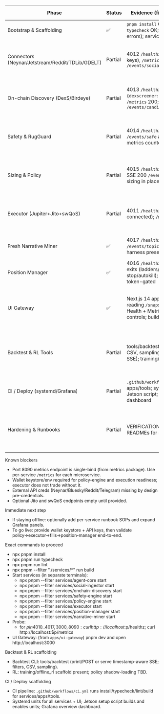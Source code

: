 | Phase | Status | Evidence (files/endpoints/logs) | Gaps / Next actions |
| --- | --- | --- | --- |
| Bootstrap & Scaffolding | ✅ | `pnpm install` OK; `pnpm run typecheck` OK; `pnpm run lint` OK (no errors); services build OK | None |
| Connectors (Neynar/Jetstream/Reddit/TDLib/GDELT) | Partial | 4012 `/healthz` degraded (missing keys), `/metrics` 200; SSE 200 on `/events/social` | Provide API creds; validate reconnection + rate-limit handling |
| On-chain Discovery (DexS/Birdeye) | Partial | 4013 `/healthz` `{dexscreener:false,birdeye:false}`; `/metrics` 200; SSE 200 `/events/candidates` | Add provider keys; verify TTL caches + token bucket behavior |
| Safety & RugGuard | Partial | 4014 `/healthz` OK; SSE 200 `/events/safe` and `/events/blocked`; metrics counters wired | Exercise with live candidates; tune RugGuard / gates |
| Sizing & Policy | Partial | 4015 `/healthz` awaiting_credentials; SSE 200 `/events/plans`; bandit + sizing in place | Provide keystore; then exercise plan stream end-to-end |
| Executor (Jupiter+Jito+swQoS) | Partial | 4011 `/healthz` OK (RPC connected); `/metrics` 200 | Add wallet + Jito/Jupiter config; validate retries / tip logic |
| Fresh Narrative Miner | ✅ | 4017 `/healthz` OK; SSE 200 `/events/topics`; deterministic harness present (`src/harness.ts`) | Observe with live feeds when available |
| Position Manager | ✅ | 4016 `/healthz` OK; `/metrics` 200; exits (ladders/trail/hard stop/autokill); `/control/flatten` token-gated | Will execute exits once executor is live |
| UI Gateway | ✅ | Next.js 14 app (apps/ui-gateway) reading `/snapshot` + `/events/agent`; Health + Metrics panels; token controls; build OK | Slot-Landing switches to live once Jito telemetry available |
| Backtest & RL Tools | Partial | tools/backtest replay CLI (filters, CSV, sampling, timestamp-aware SSE); training/offline_rl scaffold | Add RL training script + ONNX loader (shadow) in policy-engine |
| CI / Deploy (systemd/Grafana) | Partial | `.github/workflows/ci.yml` builds apps/tools; systemd units (incl. UI); Jetson script; Grafana overview dashboard | Add tests to CI; expand dashboards; add per-env deploy notes |
| Hardening & Runbooks | Partial | VERIFICATION.md present; infra READMEs for systemd/Grafana | Add per-service SOPs and failure signatures; resource tuning notes |

Known blockers
- Port 8090 metrics endpoint is single-bind (from metrics package). Use per-service `/metrics` for each microservice.
- Wallet keystore/env required for policy-engine and execution readiness; executor does not trade without it.
- External API creds (Neynar/Bluesky/Reddit/Telegram) missing by design pre-credentials.
- Optional Jito and swQoS endpoints empty until provided.

Immediate next step
- If staying offline: optionally add per-service runbook SOPs and expand Grafana panels.
- To go live: provide wallet keystore + API keys, then validate policy→executor→fills→position-manager end-to-end.

Exact commands to proceed
- npx pnpm install
- npx pnpm run typecheck
- npx pnpm run lint
- npx pnpm --filter "./services/*" run build
- Start services (in separate terminals):
  - npx pnpm --filter services/agent-core start
  - npx pnpm --filter services/social-ingestor start
  - npx pnpm --filter services/onchain-discovery start
  - npx pnpm --filter services/safety-engine start
  - npx pnpm --filter services/policy-engine start
  - npx pnpm --filter services/executor start
  - npx pnpm --filter services/position-manager start
  - npx pnpm --filter services/narrative-miner start
- Probe:
  - for $p in 4010..4017,3000,8090: curl http://localhost:$p/healthz; curl http://localhost:$p/metrics
- UI Gateway: (from `apps/ui-gateway`) pnpm dev and open http://localhost:3000

Backtest & RL scaffolding
- Backtest CLI: tools/backtest (print/POST or serve timestamp-aware SSE; filters, CSV, sampling).
- RL: training/offline_rl scaffold present; policy shadow-loading TBD.

CI / Deploy scaffolding
- CI pipeline: `.github/workflows/ci.yml` runs install/typecheck/lint/build for services/apps/tools.
- Systemd units for all services + UI; Jetson setup script builds and enables units; Grafana overview dashboard.
